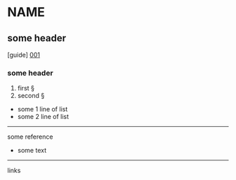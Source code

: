 # NAME 

## some header

[guide] [001]

### some header

1. first §
2. second §

+ some 1 line of list
+ some 2 line of list


---

some reference

- some text


---

links

[001]: https://gist.github.com/Jekins/2bf2d0638163f1294637 "markdown guide"
